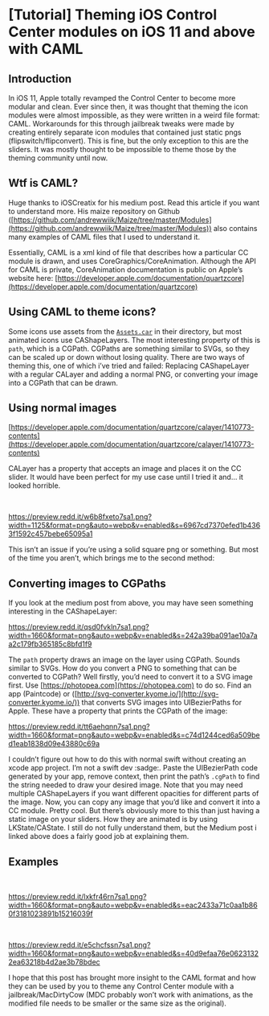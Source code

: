 # [Tutorial] Theming iOS Control Center modules on iOS 11 and above with CAML

## Introduction

In iOS 11, Apple totally revamped the Control Center to become more modular and clean. Ever since then, it was thought that theming the icon modules were almost impossible, as they were written in a weird file format: CAML. Workarounds for this through jailbreak tweaks were made by creating entirely separate icon modules that contained just static pngs (flipswitch/flipconvert). This is fine, but the only exception to this are the sliders. It was mostly thought to be impossible to theme those by the theming community until now.

## Wtf is CAML?

Huge thanks to iOSCreatix for his medium post. Read this article if you want to understand more. His maize repository on Github ([https://github.com/andrewwiik/Maize/tree/master/Modules](https://github.com/andrewwiik/Maize/tree/master/Modules))  also contains many examples of CAML files that I used to understand it.

Essentially, CAML is a xml kind of file that describes how a particular CC module is drawn, and uses CoreGraphics/CoreAnimation. Although the API for CAML is private, CoreAnimation documentation is public on Apple’s website here: [https://developer.apple.com/documentation/quartzcore](https://developer.apple.com/documentation/quartzcore)

## Using CAML to theme icons?

Some icons use assets from the [`Assets.car`](http://Assets.car) in their directory, but most animated icons use CAShapeLayers. The most interesting property of this is `path`, which is a CGPath. CGPaths are something similar to SVGs, so they can be scaled up or down without losing quality. There are two ways of theming this, one of which i’ve tried and failed: Replacing CAShapeLayer with a regular CALayer and adding a normal PNG, or converting your image into a CGPath that can be drawn.

## Using normal images

[https://developer.apple.com/documentation/quartzcore/calayer/1410773-contents](https://developer.apple.com/documentation/quartzcore/calayer/1410773-contents)

CALayer has a property <contents> that accepts an image and places it on the CC slider. It would have been perfect for my use case until I tried it and… it looked horrible.

&#x200B;

https://preview.redd.it/w6b8fxeto7sa1.png?width=1125&format=png&auto=webp&v=enabled&s=6967cd7370efed1b4363f1592c457bebe65095a1

This isn’t an issue if you’re using a solid square png or something. But most of the time you aren’t, which brings me to the second method:

## Converting images to CGPaths

If you look at the medium post from above, you may have seen something interesting in the CAShapeLayer:

https://preview.redd.it/qsd0fvkln7sa1.png?width=1660&format=png&auto=webp&v=enabled&s=242a39ba091ae10a7aa2c179fb365185c8bfd1f9

The `path` property draws an image on the layer using CGPath. Sounds similar to SVGs. How do you convert a PNG to something that can be converted to CGPath? Well firstly, you’d need to convert it to a SVG image first. Use [https://photopea.com](https://photopea.com) to do so. Find an app (Paintcode) or ([http://svg-converter.kyome.io/](http://svg-converter.kyome.io/)) that converts SVG images into UIBezierPaths for Apple. These have a property that prints the CGPath of the image:

https://preview.redd.it/tt6aehqnn7sa1.png?width=1660&format=png&auto=webp&v=enabled&s=c74d1244ced6a509bed1eab1838d09e43880c69a

I couldn’t figure out how to do this with normal swift without creating an xcode app project. I’m not a swift dev :sadge:. Paste the UIBezierPath code generated by your app, remove context, then print the path’s `.cgPath` to find the string needed to draw your desired image. Note that you may need multiple CAShapeLayers if you want different opacities for different parts of the image. Now, you can copy any image that you’d like and convert it into a CC module. Pretty cool. But there’s obviously more to this than just having a static image on your sliders. How they are animated is by using LKState/CAState. I still do not fully understand them, but the Medium post i linked above does a fairly good job at explaining them.

## Examples

&#x200B;

https://preview.redd.it/lxkfr46rn7sa1.png?width=1660&format=png&auto=webp&v=enabled&s=eac2433a71c0aa1b860f3181023891b15216039f

&#x200B;

https://preview.redd.it/e5chcfssn7sa1.png?width=1660&format=png&auto=webp&v=enabled&s=40d9efaa76e06231322ea63218b4d2ae3b78bdec

I hope that this post has brought more insight to the CAML format and how they can be used by you to theme any Control Center module with a jailbreak/MacDirtyCow (MDC probably won’t work with animations, as the modified file needs to be smaller or the same size as the original).
